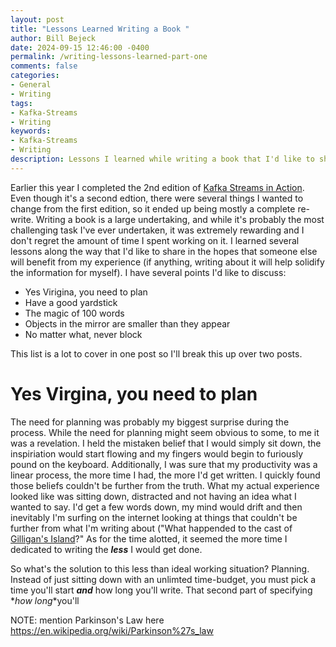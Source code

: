 ```yaml
---
layout: post
title: "Lessons Learned Writing a Book "
author: Bill Bejeck
date: 2024-09-15 12:46:00 -0400
permalink: /writing-lessons-learned-part-one
comments: false
categories: 
- General
- Writing
tags:
- Kafka-Streams
- Writing
keywords: 
- Kafka-Streams
- Writing
description: Lessons I learned while writing a book that I'd like to share
---
```


Earlier this year I completed the 2nd edition of [Kafka Streams in Action](https://www.amazon.com/Kafka-Streams-Action-Second-Bejeck/dp/1617298689/). Even though it's a second edtion, there were several things I wanted to change from the first edition, so it ended up being mostly a complete re-write.  Writing a book is a large undertaking, and while it's probably the most challenging task I've ever undertaken, it was extremely rewarding and I don't regret the amount of time I spent working on it.  I learned several lessons along the way that I'd like to share in the hopes that someone else will benefit from my experience (if anything, writing about it will help solidify the information for myself).   I have several points I'd like to discuss: 

  - Yes Virigina, you need to plan
  - Have a good yardstick
  - The magic of 100 words 
  - Objects in the mirror are smaller than they appear
  - No matter what, never block
 
This list is a lot to cover in one post so I'll break this up over two posts.

# Yes Virgina, you need to plan
 
The need for planning was probably my biggest surprise during the process.  While the need for planning might seem obvious to some, to me it was a revelation.  I held the mistaken belief that I would simply sit down, the inspiriation would start flowing and my fingers would begin to furiously pound on the keyboard.  Additionally, I was sure that my productivity was a linear process, the more time I had, the more I'd get written.  I quickly found those beliefs couldn't be further from the truth.  What my actual experience looked like was sitting down, distracted and not having an idea what I wanted to say.  I'd get a few words down, my mind would drift and then inevitably I'm surfing on the internet looking at things that couldn't be further from what I'm writing about ("What happended to the cast of [Gilligan's Island](https://en.wikipedia.org/wiki/Gilligan%27s_Island)?"  As for the time alotted, it seemed the more time I dedicated to writing the *__less__* I would get done.

So what's the solution to this less than ideal working situation?  Planning.  Instead of just sitting down with an unlimted time-budget, you must pick a time you'll start *__and__* how long you'll write.  That second part of specifying *_how long_*you'll 

NOTE: mention Parkinson's Law here https://en.wikipedia.org/wiki/Parkinson%27s_law


 